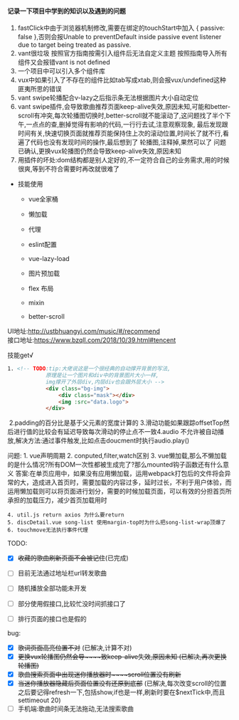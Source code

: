 ####  记录一下项目中学到的知识以及遇到的问题

1. fastClick中由于浏览器机制修改,需要在绑定的touchStart中加入 { passive: false },否则会报Unable to preventDefault inside passive event listener due to target being treated as passive.
2. vant很垃圾
    按照官方指南按需引入组件后无法自定义主题
    按照指南导入所有组件又会报错vant is not defined
3. 一个项目中可以引入多个组件库
4. vux中如果引入了不存在的组件比如tab写成xtab,则会报vux/undefined这种匪夷所思的错误
5. vant swipe轮播配合v-lazy之后指示条无法根据图片大小自动定位    
6. vant swipe插件,会导致歌曲推荐页面keep-alive失效,原因未知,可能和better-scroll有冲突,每次轮播图切换时,better-scroll就不能滚动了,这问题找了半个下午,一点点的查,删掉觉得有影响的代码,一行行去试,注意观察现象,
    最后发现跟时间有关,快速切换页面就推荐页能保持住上次的滚动位置,时间长了就不行,看遍了代码也没有发现时间的操作,最后想到了
    轮播图,注释掉,果然可以了
    问题已确认,更换vux轮播图仍然会导致keep-alive失效,原因未知
7. 用插件的坏处:dom结构都是别人定好的,不一定符合自己的业务需求,用的时候很爽,等到不符合需要时再改就很难了

- 技能使用
  - vue全家桶

  - 懒加载

  - 代理

  - eslint配置

  - vue-lazy-load

  - 图片预加载

  - flex 布局

  - mixin

  - better-scroll

UI地址:http://ustbhuangyi.com/music/#/recommend    
接口地址:https://www.bzqll.com/2018/10/39.html#tencent

技能get√

```html
1. <!-- TODO:tip:大佬说这是一个很经典的自动撑开背景的写法,
            原理是让一个图片和div中的背景图片大小一样,
            img撑开了外层div,内层div也会跟外层大小 -->
            <div class="bg-img">
                <div class="mask"></div>
                <img :src="data.logo">
            </div>
```

​    2.padding的百分比是基于父元素的宽度计算的
​    3.滑动功能如果跟踪offsetTop然后进行值的比较会有延迟导致每次滑动的停止点不一致
​    4.audio 不允许被自动播放,解决方法:通过事件触发,比如点击doucment时执行audio.play()

问题:
    1. vue声明周期
    2. conputed,filter,watch区别
    3. vue懒加载,那么不懒加载的是什么情况?所有DOM一次性都被生成完了?那么mounted钩子函数还有什么意义
       答案:在单页应用中，如果没有应用懒加载，运用webpack打包后的文件将会异常的大，造成进入首页时，需要加载的内容过多，延时过长，不利于用户体验，而运用懒加载则可以将页面进行划分，需要的时候加载页面，可以有效的分担首页所承担的加载压力，减少首页加载用时

    4. util.js return axios 为什么要return
    5. discDetail.vue song-list 使用margin-top时为什么把song-list-wrap顶爆了
    6. touchmove无法执行事件代理

TODO:

- [x] ~~收藏的歌曲刷新页面不会被记住~~(已完成)
- [ ] 目前无法通过地址栏url转发歌曲
- [ ] 随机播放全部功能未开发
- [ ] 部分使用假接口,比较忙没时间抓接口了
- [ ] 排行页面的接口也是假的
        

bug:
-  [x]  ~~歌词页面高亮位置不对~~ (已解决,计算不对)
-  [x]  ~~更换vux轮播图仍然会导~~~~致keep-alive失效,原因未知 (已解决,再次更换轮播图)~~
-  [x]  ~~歌曲搜索页面中出现迷你播放器时~~~~scroll位置没有刷新~~
-  [x]  ~~当迷你播放器隐藏后页面位置没有还原到底部~~ (已解决,每次改变scroll的位置之后要记得refresh一下,包括show,if也是一样,刷新时要在$nextTick中,而且settimeout 20)
-  [ ]  手机端:歌曲时间条无法拖动,无法搜索歌曲